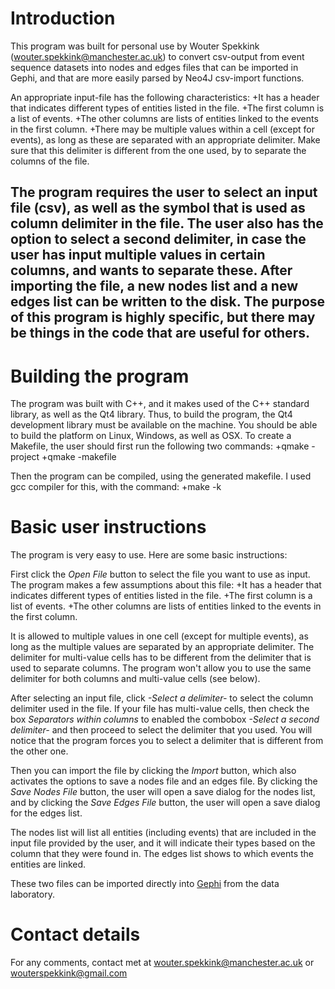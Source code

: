 # Introduction
This program was built for personal use by Wouter Spekkink (wouter.spekkink@manchester.ac.uk) to convert csv-output from event sequence datasets into nodes and edges files that can be imported in Gephi, and that are more easily parsed by Neo4J csv-import functions. 

An appropriate input-file has the following characteristics:
	+It has a header that indicates different types of entities listed in the file.
	+The first column is a list of events.
	+The other columns are lists of entities linked to the events in the first column.
	+There may be multiple values within a cell (except for events), as long as these are separated with an appropriate delimiter. Make sure that this delimiter is different from the one used, by to separate the columns of the file.

The program requires the user to select an input file (csv), as well as the symbol that is used as column delimiter in the file. The user also has the option to select a second delimiter, in case the user has input multiple values in certain columns, and wants to separate these. After importing the file, a new nodes list and a new edges list can be written to the disk.
The purpose of this program is highly specific, but there may be things in the code that are useful for others. 
-
# Building the program
The program was built with C++, and it makes used of the C++ standard library, as well as the Qt4 library. Thus, to build the program, the Qt4 development library must be available on the machine. You should be able to build the platform on Linux, Windows, as well as OSX. To create a Makefile, the user should first run the following two commands:
	+qmake -project
	+qmake -makefile
	
Then the program can be compiled, using the generated makefile. I used gcc compiler for this, with the command:
	+make -k
	
# Basic user instructions
The program is very easy to use. Here are some basic instructions:

First click the *Open File* button to select the file you want to use as input. The program makes a few assumptions about this file:
	+It has a header that indicates different types of entities listed in the file.
	+The first column is a list of events.
	+The other columns are lists of entities linked to the events in the first column.
	
It is allowed to multiple values in one cell (except for multiple events), as long as the multiple values are separated by an appropriate delimiter. The delimiter for multi-value cells has to be different from the delimiter that is used to separate columns. The program won't allow you to use the same delimiter for both columns and multi-value cells (see below).

After selecting an input file, click *-Select a delimiter-* to select the column delimiter used in the file. If your file has multi-value cells, then check the box *Separators within columns* to enabled the combobox *-Select a second delimiter-* and then proceed to select the delimiter that you used. You will notice that the program forces you to select a delimiter that is different from the other one.

Then you can import the file by clicking the *Import* button, which also activates the options to save a nodes file and an edges file. By clicking the *Save Nodes File* button, the user will open a save dialog for the nodes list, and by clicking the *Save Edges File* button, the user will open a save dialog for the edges list. 

The nodes list will list all entities (including events) that are included in the input file provided by the user, and it will indicate their types based on the column that they were found in. The edges list shows to which events the entities are linked. 

These two files can be imported directly into [Gephi](http://www.gephi.org) from the data laboratory.

# Contact details
For any comments, contact met at wouter.spekkink@manchester.ac.uk or wouterspekkink@gmail.com

